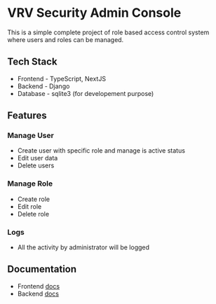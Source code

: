 # VRV Security Admin Console
This is a simple complete project of role based access control system where users and roles can be managed.

## Tech Stack
* Frontend - TypeScript, NextJS
* Backend - Django
* Database - sqlite3 (for developement purpose)

## Features
### Manage User
* Create user with specific role and manage is active status
* Edit user data
* Delete users

### Manage Role
* Create role
* Edit role
* Delete role

### Logs
* All the activity by administrator will be logged

## Documentation
* Frontend [docs](https://github.com/unniznd/admin_console/blob/main/frontend/README.md)
* Backend [docs](https://github.com/unniznd/admin_console/blob/main/backend/README.md)